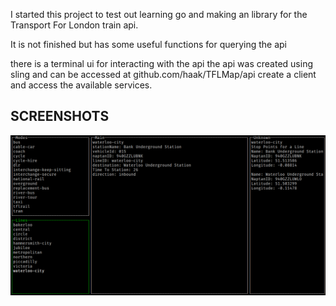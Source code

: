 I started this project to test out learning go and making an library for the Transport For London train api.

It is not finished but has some useful functions for querying the api

there is a terminal ui for interacting with the api
the api was created using sling and can be accessed at github.com/haak/TFLMap/api
create a client and access the available services.


## SCREENSHOTS ##

![TFLMap Interface](./screenshots/TFLMapInterface.png)